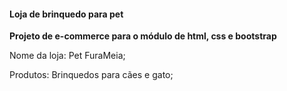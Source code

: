 #### Loja de brinquedo para pet

**Projeto de e-commerce para o módulo de html, css e bootstrap**

Nome da loja: Pet FuraMeia;

Produtos: Brinquedos para cães e gato;
